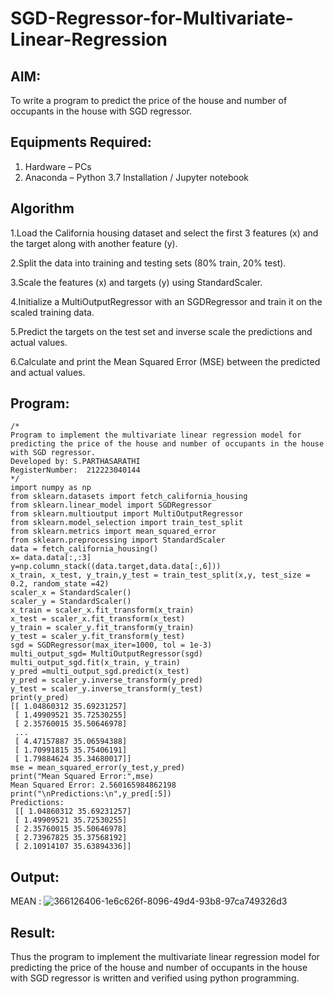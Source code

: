 # SGD-Regressor-for-Multivariate-Linear-Regression

## AIM:
To write a program to predict the price of the house and number of occupants in the house with SGD regressor.

## Equipments Required:
1. Hardware – PCs
2. Anaconda – Python 3.7 Installation / Jupyter notebook

## Algorithm
1.Load the California housing dataset and select the first 3 features (x) and the target along with another feature (y).

2.Split the data into training and testing sets (80% train, 20% test).

3.Scale the features (x) and targets (y) using StandardScaler.

4.Initialize a MultiOutputRegressor with an SGDRegressor and train it on the scaled training data.

5.Predict the targets on the test set and inverse scale the predictions and actual values.

6.Calculate and print the Mean Squared Error (MSE) between the predicted and actual values.
## Program:
```
/*
Program to implement the multivariate linear regression model for predicting the price of the house and number of occupants in the house with SGD regressor.
Developed by: S.PARTHASARATHI
RegisterNumber:  212223040144
*/
import numpy as np
from sklearn.datasets import fetch_california_housing
from sklearn.linear_model import SGDRegressor
from sklearn.multioutput import MultiOutputRegressor
from sklearn.model_selection import train_test_split
from sklearn.metrics import mean_squared_error
from sklearn.preprocessing import StandardScaler
data = fetch_california_housing()
x= data.data[:,:3]
y=np.column_stack((data.target,data.data[:,6]))
x_train, x_test, y_train,y_test = train_test_split(x,y, test_size = 0.2, random_state =42)
scaler_x = StandardScaler()
scaler_y = StandardScaler()
x_train = scaler_x.fit_transform(x_train)
x_test = scaler_x.fit_transform(x_test)
y_train = scaler_y.fit_transform(y_train)
y_test = scaler_y.fit_transform(y_test)
sgd = SGDRegressor(max_iter=1000, tol = 1e-3)
multi_output_sgd= MultiOutputRegressor(sgd)
multi_output_sgd.fit(x_train, y_train)
y_pred =multi_output_sgd.predict(x_test)
y_pred = scaler_y.inverse_transform(y_pred)
y_test = scaler_y.inverse_transform(y_test)
print(y_pred)
[[ 1.04860312 35.69231257]
 [ 1.49909521 35.72530255]
 [ 2.35760015 35.50646978]
 ...
 [ 4.47157887 35.06594388]
 [ 1.70991815 35.75406191]
 [ 1.79884624 35.34680017]]
mse = mean_squared_error(y_test,y_pred)
print("Mean Squared Error:",mse)
Mean Squared Error: 2.560165984862198
print("\nPredictions:\n",y_pred[:5])
Predictions:
 [[ 1.04860312 35.69231257]
 [ 1.49909521 35.72530255]
 [ 2.35760015 35.50646978]
 [ 2.73967825 35.37568192]
 [ 2.10914107 35.63894336]]
```
## Output:
MEAN :
![366126406-1e6c626f-8096-49d4-93b8-97ca749326d3](https://github.com/user-attachments/assets/1494fe8a-6fb6-49a7-8062-b8ba451a654d)
## Result:
Thus the program to implement the multivariate linear regression model for predicting the price of the house and number of occupants in the house with SGD regressor is written and verified using python programming.
